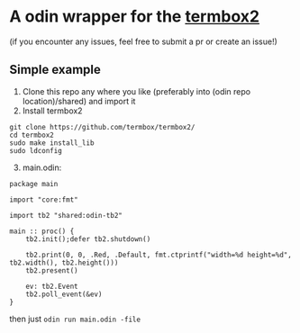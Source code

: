 # A odin wrapper for the [termbox2](https://github.com/termbox/termbox2/)
(if you encounter any issues, feel free to submit a pr or create an issue!)
## Simple example
1. Clone this repo any where you like (preferably into (odin repo location)/shared) and import it
2. Install termbox2
```
git clone https://github.com/termbox/termbox2/
cd termbox2
sudo make install_lib
sudo ldconfig
```
3. main.odin:
```odin
package main

import "core:fmt"

import tb2 "shared:odin-tb2"

main :: proc() {
	tb2.init();defer tb2.shutdown()

	tb2.print(0, 0, .Red, .Default, fmt.ctprintf("width=%d height=%d", tb2.width(), tb2.height()))
	tb2.present()

	ev: tb2.Event
	tb2.poll_event(&ev)
}
```
then just `odin run main.odin -file`
